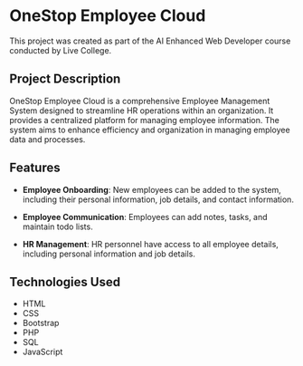# OneStop Employee Cloud

This project was created as part of the AI Enhanced Web Developer course conducted by Live College.

## Project Description

OneStop Employee Cloud is a comprehensive Employee Management System designed to streamline HR operations within an organization. It provides a centralized platform for managing employee information. The system aims to enhance efficiency and organization in managing employee data and processes.

## Features

- **Employee Onboarding**: New employees can be added to the system, including their personal information, job details, and contact information.

- **Employee Communication**: Employees can add notes, tasks, and maintain todo lists.

- **HR Management**: HR personnel have access to all employee details, including personal information and job details.

## Technologies Used

- HTML
- CSS
- Bootstrap
- PHP
- SQL
- JavaScript